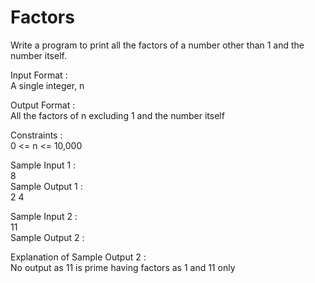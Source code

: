 # Factors



Write a program to print all the factors of a number other than 1 and the number itself.     

Input Format :   
A single integer, n    

Output Format :   
All the factors of n excluding 1 and the number itself    

Constraints :    
0 <= n <= 10,000    

Sample Input 1 :   
8    
Sample Output 1 :    
2 4   

Sample Input 2 :    
11    
Sample Output 2 :    
      

Explanation of Sample Output 2 :     
No output as 11 is prime having factors as 1 and 11 only      

